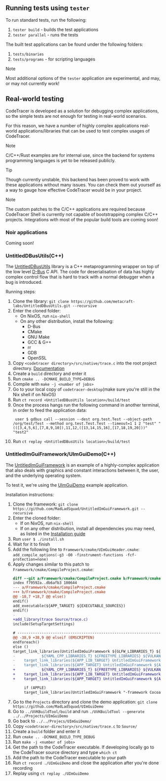 ## Running tests using `tester`
To run standard tests, run the following:

1. `tester build` - builds the test applications
1. `tester parallel` - runs the tests

The built test applications can be found under the following folders:

1. `tests/binaries`
1. `tests/programs` - for scripting languages

> [!NOTE]
> Most additional options of the `tester` application are experimental, and may, or may not currently work!

## Real-world testing
CodeTracer is developed as a solution for debugging complex applications, so the simple tests are not enough for testing
in real-world scenarios.

For this reason, we have a number of highly complex applications real-world applications/libraries that can be used to
test complex usages of CodeTracer.

> [!NOTE]
> C/C++/Rust examples are for internal use, since the backend for systems programming languages is yet to be released
> publicly.

> [!TIP]
> Though currently unstable, this backend has been proved to work with these applications without many issues. You can
> check them out yourself as a way to gauge how effective CodeTracer would be in your project.

> [!NOTE]
> The custom patches to the C/C++ applications are required because CodeTracer Shell is currently not capable of 
> bootstrapping complex C/C++ projects. Integrations with most of the popular build tools are coming soon!

### Noir applications
Coming soon!

### UntitledDBusUtils(C++)
The [UntitledDBusUtils](https://github.com/MadLadSquad/UntitledDBusUtils) library is a C++ metaprogramming wrapper on 
top of the low level [D-Bus](https://en.wikipedia.org/wiki/D-Bus) C API. The code for deserialisation of data has highly
complex control flow that is hard to track with a normal debugger when a bug is introduced.

Running steps:

1. Clone the library: `git clone https://github.com/metacraft-labs/UntitledDBusUtils.git --recursive`
1. Enter the cloned folder:
   - On NixOS, run `nix-shell`
   - On any other distribution, install the following:
     - D-Bus
     - CMake
     - GNU Make
     - GCC & G++
     - rr
     - GDB
     - OpenSSL
1. Copy `<codetracer directory>/src/native/trace.c` into the root project directory. [Documentation](https://dev-docs.codetracer.com/Introduction/UsageGuide/ManualBulidingCOrCpp)
1. Create a `build` directory and enter it
1. Run `cmake .. -DCMAKE_BUILD_TYPE=DEBUG`
1. Compile with `make -j <number of jobs>`
1. Go to your local copy of `codetracer-desktop`(make sure you're still in the Nix shell if on NixOS)
1. Run `ct record <UntitledDBusUtils location>/build/test`
1. Once the process hangs run the following command in another terminal, in order to feed the application data:
   ```
    user $ gdbus call --session --dest org.test.Test --object-path /org/test/Test --method org.test.Test.Test --timeout=1 1 2 "test" "(([3,4,5,6],[7,8,9,10]),11,12,([13,14,15,16],[17,18,19,20]))" "test2"
   ```
1. Run `ct replay <UntitledDBusUtils location>/build/test`

### UntitledImGuiFramework/UImGuiDemo(C++)
The [UntitledImGuiFramework](https://github.com/MadLadSquad/UntitledImGuiFramework) is an example of a highly-complex
application that also deals with graphics and constant interactions between it, the user, and the underlying operating
system.

To test it, we're using the [UImGuiDemo](https://github.com/MadLadSquad/UImGuiDemo) example application.

Installation instructions:

1. Clone the framework: `git clone https://github.com/MadLadSquad/UntitledImGuiFramework.git --recursive`
1. Enter the cloned folder:
   - If on NixOS, run `nix-shell`
   - If on any other distribution, install all dependencies you may need, as listed in the [Installation guide](https://github.com/MadLadSquad/UntitledImGuiFramework/wiki/Install-guide)
1. Run `user $ ./install.sh`
1. Wait for it to finish
1. Add the following line to `Framework/cmake/UImGuiHeader.cmake`: `add_compile_options(-g3 -O0 -finstrument-functions -fcf-protection=none)`
1. Apply changes similar to this patch to `Framework/cmake/CompileProject.cmake`:
   ```patch
   diff --git a/Framework/cmake/CompileProject.cmake b/Framework/cmake/CompileProject.cmake
   index f79592a..db6afb3 100644
   --- a/Framework/cmake/CompileProject.cmake
   +++ b/Framework/cmake/CompileProject.cmake
   @@ -18,7 +18,7 @@ else()
   endif()
   add_executable(${APP_TARGET} ${EXECUTABLE_SOURCES})
   endif()
   -
   +add_library(trace Source/trace.c)
   include(SetupTargetSettings)
   
   # ----------------------------------------------------------------------------------------------------------------------
   @@ -38,9 +38,9 @@ elseif (EMSCRIPTEN)
   endforeach()
   else ()
   target_link_libraries(UntitledImGuiFramework ${GLFW_LIBRARIES_T} ${GLEW_LIBRARIES_T} ${OPENGL_LIBRARIES_T} pthread
   -            ${YAML_CPP_LIBRARIES_T} ${FREETYPE_LIBRARIES} ${VULKAN_LIBRARIES_T} ${X11_LIBRARIES} dl util)
   -    target_link_libraries(${APP_LIB_TARGET} UntitledImGuiFramework pthread dl ${YAML_CPP_LIBRARIES_T} util)
   -    target_link_libraries(${APP_TARGET} UntitledImGuiFramework ${APP_LIB_TARGET} ${YAML_CPP_LIBRARIES_T} dl util)
   +            ${YAML_CPP_LIBRARIES_T} ${FREETYPE_LIBRARIES} ${VULKAN_LIBRARIES_T} ${X11_LIBRARIES} dl util trace)
   +    target_link_libraries(${APP_LIB_TARGET} UntitledImGuiFramework pthread dl ${YAML_CPP_LIBRARIES_T} util trace)
   +    target_link_libraries(${APP_TARGET} UntitledImGuiFramework ${APP_LIB_TARGET} ${YAML_CPP_LIBRARIES_T} dl util trace)
   
        if (APPLE)
        target_link_libraries(UntitledImGuiFramework "-framework Cocoa" "-framework IOKit" "-framework CoreFoundation"
   ```
1. Go to the `Projects` directory and clone the demo application: `git clone https://github.com/MadLadSquad/UImGuiDemo`
1. Go to `../UVKBuildTool/build` and run `./UVKBuildTool --generate ../../Projects/UImGuiDemo`
1. Go back to `../../Projecs/UImGuiDemo/`
1. Copy `<codetracer-directory>/src/native/trace.c` to `Source/`
1. Create a `build` folder and enter it
1. Run `cmake .. -DCMAKE_BUILD_TYPE_DEBUG`
1. Run `make -j <number of jobs>`
1. Get the path to the CodeTracer executable. If developing locally go to the CodeTracer source directory and type `which ct`
1. Add the path to the CodeTracer executable to your path
1. Run `ct record ./UImGuiDemo` and close the application after you're done recording
1. Replay using `ct replay ./UImGuiDemo`
